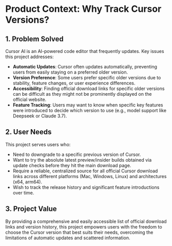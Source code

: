 <!-- Version: 1.0 | Last Updated: 2025-06-04 -->

# Product Context: Why Track Cursor Versions?

## 1. Problem Solved

Cursor AI is an AI-powered code editor that frequently updates. Key issues this project addresses:

- **Automatic Updates**: Cursor often updates automatically, preventing users from easily staying on a preferred older version.
- **Version Preference**: Some users prefer specific older versions due to stability, feature changes, or user experience differences.
- **Accessibility**: Finding official download links for specific older versions can be difficult as they might not be prominently displayed on the official website.
- **Feature Tracking**: Users may want to know when specific key features were introduced to decide which version to use (e.g., model support like Deepseek or Claude 3.7).

## 2. User Needs

This project serves users who:

- Need to downgrade to a specific previous version of Cursor.
- Want to try the absolute latest preview/insider builds obtained via update checks before they hit the main download page.
- Require a reliable, centralized source for all official Cursor download links across different platforms (Mac, Windows, Linux) and architectures (x64, arm64).
- Wish to track the release history and significant feature introductions over time.

## 3. Project Value

By providing a comprehensive and easily accessible list of official download links and version history, this project empowers users with the freedom to choose the Cursor version that best suits their needs, overcoming the limitations of automatic updates and scattered information.